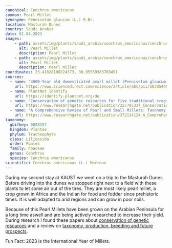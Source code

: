 ```yaml
---
canonical: Cenchrus americanus
common: Pearl Millet
synonyme: Pennisetum glaucum (L.) R.Br.
location: Masturah Dunes
country: Saudi Arabia
date: 01.04.2023
images:
    - path: assets/img/plants/saudi_arabia/cenchrus_americanus/cenchrus_americanus_1.jpg
      alt: Pearl Millet
      description: Pearl Millet
    - path: assets/img/plants/saudi_arabia/cenchrus_americanus/cenchrus_americanus_2.jpg
      alt: Pearl Millet
      description: Pearl Millet
coordinates: 23.41828100224373, 38.95569383769491
sources:
  - name: "4500-Year old domesticated pearl millet (Pennisetum glaucum) from the Tilemsi Valley, Mali: new insights into an alternative cereal domestication pathway"
    url: https://www.sciencedirect.com/science/article/abs/pii/S0305440310003171?via%3Dihub
  - name: PlantNet Identify
    url: https://identify.plantnet.org/de
  - name: "Conservation of genetic resources for five traditional crops from Jazan (SW Saudi Arabia) at the KACST Gene-Bank"
    url: https://www.researchgate.net/publication/327795337_Conservation_of_genetic_resources_for_five_traditional_crops_from_Jazan_SW_Saudi_Arabia_at_the_KACST_Gene-Bank
  - name: "A Comprehensive Review of Pearl and Small Millets: Taxonomy, Production, Breeding and Future Prospects in Saudi Arabia"
    url: https://www.researchgate.net/publication/372114124_A_Comprehensive_Review_of_Pearl_and_Small_Millets_Taxonomy_Production_Breeding_and_Future_Prospects_in_Saudi_Arabia
taxonomy:
  gbifkey: 5828197
  kingdom: Plantae
  phylum: Tracheophyta
  class: Liliopsida
  order: Poales
  family: Poaceae
  genus: Cenchrus
  species: Cenchrus americanus
scientific: Cenchrus americanus (L.) Morrone
---
```


During my second stay at KAUST we went on a trip to the Masturah Dunes. Before driving into the dunes we stopped right next to a field with these plants to let some air out of the tires. They are most likely pearl millet, a crop grown in Africa and the Indian for food and fodder since prehistoric times. It is well adapted to arid regions and can grow in poor soils.

Because of this Pearl Millets have been grown on the Arabian Peninsula for a long time aswell and are being actively researched to increase their yield. During research I found these papers about <a class="plink" href="https://www.researchgate.net/publication/327795337_Conservation_of_genetic_resources_for_five_traditional_crops_from_Jazan_SW_Saudi_Arabia_at_the_KACST_Gene-Bank"> conservation of genetic resources</a> and a review on <a class="plink" href="https://www.researchgate.net/publication/372114124_A_Comprehensive_Review_of_Pearl_and_Small_Millets_Taxonomy_Production_Breeding_and_Future_Prospects_in_Saudi_Arabia">taxonomy, production, breeding and future prospects</a>.

Fun Fact: 2023 is the International Year of Millets.
